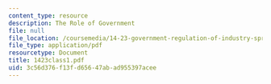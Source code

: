 ```yaml
---
content_type: resource
description: The Role of Government
file: null
file_location: /coursemedia/14-23-government-regulation-of-industry-spring-2003/3c56d376f13fd65647abad955397acee_1423class1.pdf
file_type: application/pdf
resourcetype: Document
title: 1423class1.pdf
uid: 3c56d376-f13f-d656-47ab-ad955397acee
---
```

